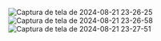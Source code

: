 ![Captura de tela de 2024-08-21 23-26-25](https://github.com/user-attachments/assets/960b31bb-e290-4ed9-9846-33fc26551e8d)
![Captura de tela de 2024-08-21 23-26-58](https://github.com/user-attachments/assets/5a1cd22c-7966-4cf1-8394-a9c225813988)
![Captura de tela de 2024-08-21 23-27-51](https://github.com/user-attachments/assets/3e90b400-d124-414b-8211-adc7f7c63e76)
